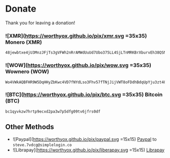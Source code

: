 # Donate

Thank you for leaving a donation!

### ![XMR](https://worthyox.github.io/pix/xmr.svg =35x35) Monero (XMR)

```
48jewbtxe4jU3MnzJFjTs3gVFWh2nRrAMWdUuUd7Ubo375LL4SjLTnMRKBrXburvEh38QSNLrJy3EateykVCypnm6gcT9bh
```

### ![WOW](https://worthyox.github.io/pix/wow.svg =35x35) Wownero (WOW)

```
Wo4VWkAQBFHR9W5DqHHyZbKwc4VD7fNYdLso3Fhv57fTNjJijVWT8oFDdhBdqUpYju3zt48cYvMHCJhWnyczzpup1SCBi2FMu
```

### ![BTC](https://worthyox.github.io/pix/btc.svg =35x35) Bitcoin (BTC)

```
bc1qyvkzw7hrtp9ecxd2pa3w7p5dfg09tv6jfrs0df
```


## Other Methods

- ![Paypal](https://worthyox.github.io/pix/paypal.svg =15x15) [Paypal](https://www.paypal.com/paypalme/worthyox) to `steve.7vdcg@simplelogin.co`
- ![Librapay](https://worthyox.github.io/pix/liberapay.svg =15x15) [Librapay](https://liberapay.com/worthyox/)

